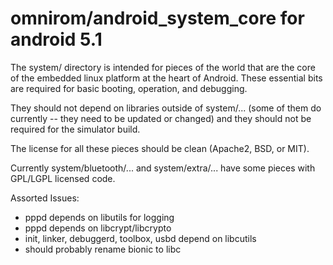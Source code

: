 # omnirom/android_system_core for android 5.1
The system/ directory is intended for pieces of the world that are the
core of the embedded linux platform at the heart of Android.  These
essential bits are required for basic booting, operation, and debugging.

They should not depend on libraries outside of system/... (some of them
do currently -- they need to be updated or changed) and they should not
be required for the simulator build.

The license for all these pieces should be clean (Apache2, BSD, or MIT).

Currently system/bluetooth/... and system/extra/... have some pieces
with GPL/LGPL licensed code.

Assorted Issues:

- pppd depends on libutils for logging
- pppd depends on libcrypt/libcrypto
- init, linker, debuggerd, toolbox, usbd depend on libcutils
- should probably rename bionic to libc
